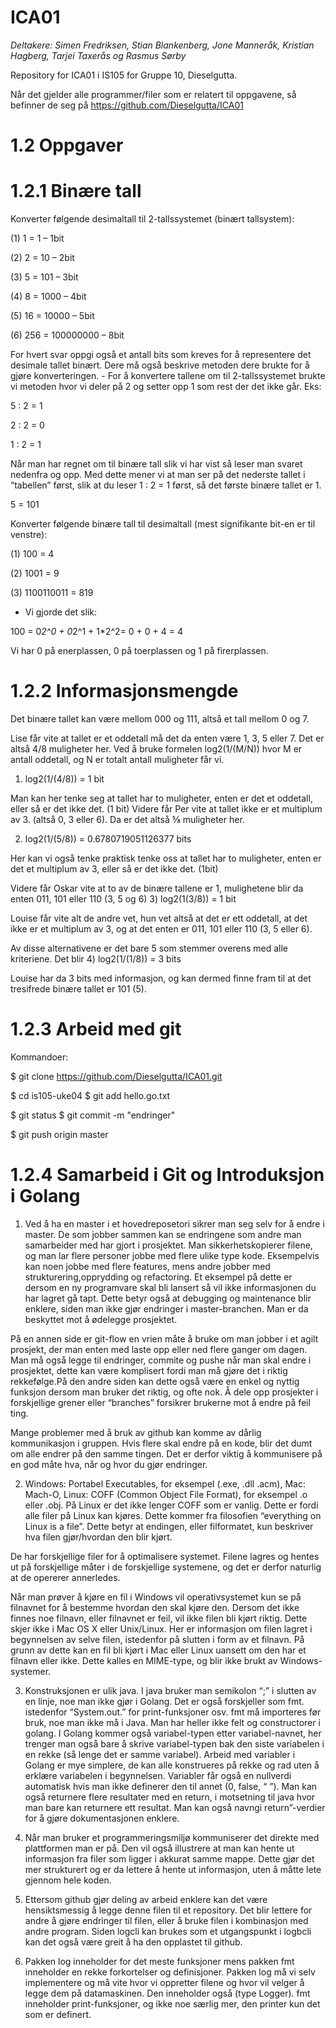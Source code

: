 # ICA01


*Deltakere: Simen Fredriksen, Stian Blankenberg, Jone Manneråk, Kristian Hagberg, Tarjei Taxerås og Rasmus Sørby*


Repository for ICA01 i IS105 for Gruppe 10, Dieselgutta. 

Når det gjelder alle programmer/filer som er relatert til oppgavene, så befinner de seg på https://github.com/Dieselgutta/ICA01 

# 1.2 Oppgaver

# 1.2.1​ Binære tall

Konverter følgende desimaltall til 2-tallssystemet (binært tallsystem):

(1) 1 = 1 – 1bit 

(2) 2 = 10 – 2bit 

(3) 5 = 101 – 3bit 

(4) 8 = 1000 – 4bit 

(5) 16 = 10000 – 5bit 

(6) 256 = 100000000 – 8bit 

For hvert svar oppgi også et antall bits som kreves for å representere det desimale tallet binært. Dere må også beskrive metoden dere brukte for å gjøre konverteringen. - For å konvertere tallene om til 2-tallssystemet brukte vi metoden hvor vi deler på 2 og setter opp 1 som rest der det ikke går. Eks:

5 : 2 = 1

2 : 2 = 0

1 : 2 = 1 

Når man har regnet om til binære tall slik vi har vist så leser man svaret nedenfra og opp. Med dette mener vi at man ser på det nederste tallet i “tabellen” først, slik at du leser 1 : 2 = 1 først, så det første binære tallet er 1.

5 = 101


Konverter følgende binære tall til desimaltall (mest signifikante bit-en er til venstre):

(1) 100 = 4 

(2) 1001 = 9 

(3) 1100110011 = 819 

- Vi gjorde det slik: 

100 = 0*2^0 + 0*2^1 + 1*2^2= 0 + 0 + 4 = 4 

Vi har 0 på enerplassen, 0 på toerplassen og 1 på firerplassen.


# 1.2.2 Informasjonsmengde

Det binære tallet kan være mellom 000 og 111, altså et tall mellom 0 og 7. 

Lise får vite at tallet er et oddetall må det da enten være 1, 3, 5 eller 7. Det er altså 4/8 muligheter her. Ved å bruke formelen log2(1/(M/N)) hvor M er antall oddetall, og N er totalt antall muligheter får vi.

1) log2(1/(4/8)) = 1 bit

Man kan her tenke seg at tallet har to muligheter, enten er det et oddetall, eller så er det ikke det. (1 bit)
Videre får Per vite at tallet ikke er et multiplum av 3. (altså 0, 3 eller 6). Da er det altså ⅝ muligheter her.

2) log2(1/(5/8)) = 0.6780719051126377 bits

Her kan vi også tenke praktisk tenke oss at tallet har to muligheter, enten er det et multiplum av 3, eller så er det ikke det. (1bit)

Videre får Oskar vite at to av de binære tallene er 1, mulighetene blir da enten 011, 101 eller 110 (3, 5 og 6)
3) log2(1(3/8)) = 1 bit

Louise får vite alt de andre vet, hun vet altså at det er ett oddetall, at det ikke er et multiplum av 3, og at det enten er 011, 101 eller 110 (3, 5 eller 6).

Av disse alternativene er det bare 5 som stemmer overens med alle kriteriene. Det blir 
4) log2(1/(1/8)) = 3 bits

Louise har da 3 bits med informasjon, og kan dermed finne fram til at det tresifrede binære tallet er 101 (5).


# 1.2.3 Arbeid med git

Kommandoer: 

$ git clone https://github.com/Dieselgutta/ICA01.git

$ cd is105-uke04 $ git add hello.go.txt 

$ git status $ git commit -m "endringer" 

$ git push origin master 


# 1.2.4 Samarbeid i Git og Introduksjon i Golang


  1) Ved å ha en master i et hovedreposetori sikrer man seg selv for å endre i master. De som jobber sammen kan se endringene
  som andre man samarbeider med har gjort i prosjektet. Man sikkerhetskopierer filene, og man lar flere personer jobbe med
  flere ulike type kode. Eksempelvis kan noen jobbe med flere features, mens andre jobber med strukturering,opprydding og
  refactoring. Et eksempel på dette er dersom en ny programvare skal bli lansert så vil ikke informasjonen du har lagret gå
  tapt. Dette betyr også at debugging og maintenance blir enklere, siden man ikke gjør endringer i master-branchen. Man er da
  beskyttet mot å ødelegge prosjektet. 


  På en annen side er git-flow en vrien måte å bruke om man jobber i et agilt prosjekt, der man enten med laste opp eller ned
  flere ganger om dagen. Man må også legge til endringer, commite og pushe når man skal endre i prosjektet, dette kan være
  komplisert fordi man må gjøre det i riktig rekkefølge.På den andre siden kan dette også være en enkel og nyttig funksjon
  dersom man bruker det riktig, og ofte nok. Å dele opp prosjekter i forskjellige grener eller “branches” forsikrer brukerne
  mot å endre på feil ting. 


  Mange problemer med å bruk av github kan komme av dårlig kommunikasjon i gruppen. Hvis flere skal endre på en kode, blir
  det dumt om alle endrer på den samme tingen. Det er derfor viktig å kommunisere på en god måte hva, når og hvor du gjør
  endringer. 


  2) Windows: Portabel Executables, for eksempel (.exe, .dll .acm),  Mac: Mach-O,  Linux: COFF (Common Object File Format),
  for eksempel .o eller .obj. På Linux er det ikke lenger COFF som er vanlig. Dette er fordi alle filer på Linux kan kjøres.
  Dette kommer fra filosofien “everything on Linux is a file”. Dette betyr at endingen, eller filformatet, kun beskriver hva
  filen gjør/hvordan den blir kjørt. 


  De har forskjellige filer for å optimalisere systemet. Filene lagres og hentes ut på forskjellige måter i de forskjellige
  systemene, og det er derfor naturlig at de opererer annerledes. 


  Når man prøver å kjøre en fil i Windows vil operativsystemet kun se på filnavnet for å bestemme hvordan den skal kjøre den.
  Dersom det ikke finnes noe filnavn, eller filnavnet er feil, vil ikke filen bli kjørt riktig. Dette skjer ikke i Mac OS X
  eller Unix/Linux. Her er informasjon om filen lagret i begynnelsen av selve filen, istedenfor på slutten i form av et
  filnavn. På grunn av dette kan en fil bli kjørt i Mac eller Linux uansett om den har et filnavn eller ikke. Dette kalles en
  MIME-type, og blir ikke brukt av Windows-systemer. 


  3) Konstruksjonen er ulik java. I java bruker man semikolon “;” i slutten av en linje, noe man ikke gjør i Golang. Det er
  også forskjeller som fmt. istedenfor “System.out.” for print-funksjoner osv. fmt må importeres før bruk, noe man ikke må i
  Java. Man har heller ikke felt og constructorer i golang. I Golang kommer også variabel-typen etter variabel-navnet, her
  trenger man også bare å skrive variabel-typen bak den siste variabelen i en rekke (så lenge det er samme variabel). Arbeid
  med variabler i Golang er mye simplere, de kan alle konstrueres på rekke og rad uten å erklære variabelen i begynnelsen.
  Variabler får også en nullverdi automatisk hvis man ikke definerer den til annet (0, false, “ ”). Man kan også returnere
  flere resultater med en return, i motsetning til java hvor man bare kan returnere ett resultat. Man kan også navngi 
  return”-verdier for å gjøre dokumentasjonen enklere. 


  4) Når man bruker et programmeringsmiljø kommuniserer det direkte med plattformen man er på. Den vil også illustrere at man
  kan hente ut informasjon fra filer som ligger i akkurat samme mappe. Dette gjør det mer strukturert og er da lettere å hente
  ut informasjon, uten å måtte lete gjennom hele koden. 


  5) Ettersom github gjør deling av arbeid enklere kan det være hensiktsmessig å legge denne filen til et repository. Det blir
  lettere for andre å gjøre endringer til filen, eller å bruke filen i kombinasjon med andre program. Siden logcli kan brukes
  som et utgangspunkt i logbcli kan det også være greit å ha den opplastet til github.


  6) Pakken log inneholder for det meste funksjoner mens pakken fmt inneholder en rekke forkortelser og definisjoner. Pakken
  log må vi selv implementere og må vite hvor vi oppretter filene og hvor vil velger å legge dem på datamaskinen. Den
  inneholder også (type Logger). fmt inneholder print-funksjoner, og ikke noe særlig mer, den printer kun det som er definert.
